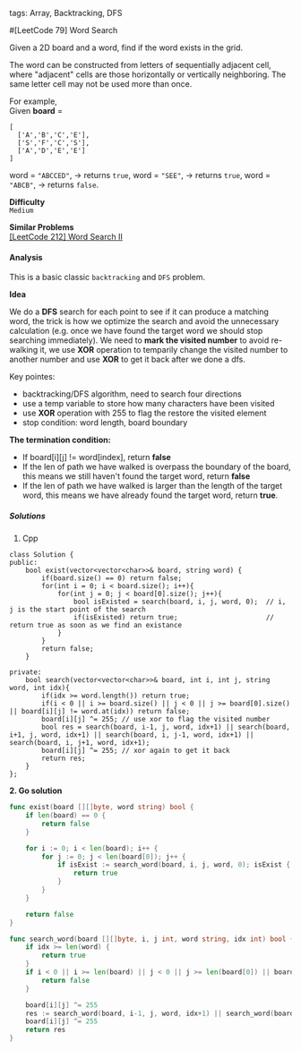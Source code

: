 tags: Array, Backtracking, DFS

#[LeetCode 79] Word Search

Given a 2D board and a word, find if the word exists in the grid.

The word can be constructed from letters of sequentially adjacent cell, where "adjacent" cells are those horizontally or vertically neighboring. 
The same letter cell may not be used more than once.

For example,  
Given **board** =

    [
      ['A','B','C','E'],
      ['S','F','C','S'],
      ['A','D','E','E']
    ]

word = `"ABCCED"`, -> returns `true`,
word = `"SEE"`, -> returns `true`,
word = `"ABCB"`, -> returns `false`.


**Difficulty**  
`Medium`

**Similar Problems**  
[[LeetCode 212] Word Search II]()


#### Analysis
This is a basic classic `backtracking` and `DFS` problem.

**Idea**  

We do a **DFS** search for each point to see if it can produce a matching word, the trick is how we optimize the search and avoid the unnecessary calculation (e.g. once we have found the target word we should stop searching immediately).
We need to **mark the visited number** to avoid re-walking it, we use **XOR** operation to temparily change the visited number to another number and use **XOR** to get it back after we done a dfs.

Key pointes:

 - backtracking/DFS algorithm, need to search four directions
 - use a temp variable to store how many characters have been visited
 - use **XOR** operation with 255 to flag the restore the visited element
 - stop condition: word length, board boundary

**The termination condition:**

 * If board[i][j] != word[index], return **false**
 * If the len of path we have walked is overpass the boundary of the board, this means we still haven't found the target word, return **false**
 * If the len of path we have walked is larger than the length of the target word, this means we have already found the target word, return **true**.

##### Solutions

1. Cpp 

```
class Solution {
public:
    bool exist(vector<vector<char>>& board, string word) {
        if(board.size() == 0) return false;
        for(int i = 0; i < board.size(); i++){
            for(int j = 0; j < board[0].size(); j++){
                bool isExisted = search(board, i, j, word, 0);  // i, j is the start point of the search
                if(isExisted) return true;                      // return true as soon as we find an existance
            }
        }
        return false;
    }
    
private:
    bool search(vector<vector<char>>& board, int i, int j, string word, int idx){
        if(idx >= word.length()) return true;
        if(i < 0 || i >= board.size() || j < 0 || j >= board[0].size() || board[i][j] != word.at(idx)) return false;
        board[i][j] ^= 255; // use xor to flag the visited number
        bool res = search(board, i-1, j, word, idx+1) || search(board, i+1, j, word, idx+1) || search(board, i, j-1, word, idx+1) || search(board, i, j+1, word, idx+1);
        board[i][j] ^= 255; // xor again to get it back
        return res;
    }
};
```

**2. Go solution**

```go
func exist(board [][]byte, word string) bool {
    if len(board) == 0 {
        return false
    }

    for i := 0; i < len(board); i++ {
        for j := 0; j < len(board[0]); j++ {
            if isExist := search_word(board, i, j, word, 0); isExist {
                return true
            }
        }
    }

    return false
}

func search_word(board [][]byte, i, j int, word string, idx int) bool {
    if idx >= len(word) {
        return true
    }
    if i < 0 || i >= len(board) || j < 0 || j >= len(board[0]) || board[i][j] != word[idx] {
        return false
    }

    board[i][j] ^= 255
    res := search_word(board, i-1, j, word, idx+1) || search_word(board, i+1, j, word, idx+1) || search_word(board, i, j-1, word, idx+1) || search_word(board, i, j+1, word, idx+1)
    board[i][j] ^= 255
    return res
}
```
